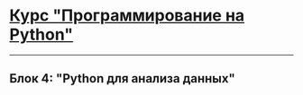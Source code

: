 # [Курс "Программирование на Python"](https://pythoncourse.ru/)
***
## Блок 4: "Python для анализа данных"
